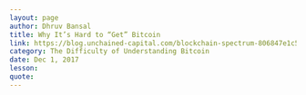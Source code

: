 ```yaml
---
layout: page
author: Dhruv Bansal
title: Why It’s Hard to “Get” Bitcoin
link: https://blog.unchained-capital.com/blockchain-spectrum-806847e1c575
category: The Difficulty of Understanding Bitcoin
date: Dec 1, 2017
lesson: 
quote: 
---
```

